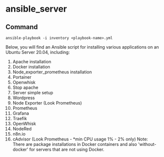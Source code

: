 # ansible_server


## Command 
```
ansible-playbook -i inventory <playbook-name>.yml 
```

Below, you will find an Ansible script for installing various applications on an Ubuntu Server 20.04, including:

1. Apache installation
2. Docker installation
3. Node_exporter_prometheus installation
4. Portainer 
5. Openwhisk
6. Stop apache
7. Server simple setup
8. Wordpress
9. Node Exporter (Look Prometheus)
10. Prometheus
11. Grafana
12. Traefik
13. OpenWhisk
14. NodeRed
15. n8n.io
16. cAdvisor (Look Prometheus - *min CPU usage 1% - 2% only)
Note: There are package installations in Docker containers and also 'without-docker' for servers that are not using Docker.

